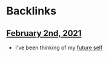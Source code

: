 
# Backlinks
## [February 2nd, 2021](<February 2nd, 2021.md>)
- I've been thinking of my [future self](<future self.md>)

